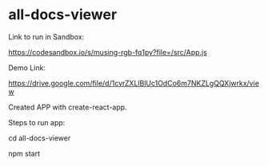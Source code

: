 # all-docs-viewer

Link to run in Sandbox: 

https://codesandbox.io/s/musing-rgb-fq1py?file=/src/App.js

Demo Link:

https://drive.google.com/file/d/1cvrZXLlBlUc1OdCo6m7NKZLgQQXjwrkx/view

Created APP with create-react-app.

Steps to run app: 

cd all-docs-viewer


npm start


